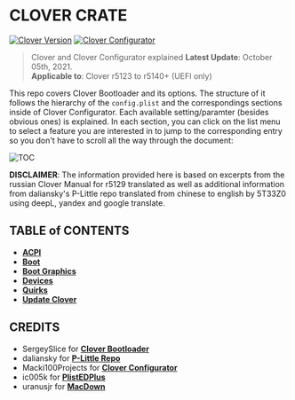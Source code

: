 # CLOVER CRATE
[![Clover Version](https://img.shields.io/badge/Clover-r5140.1-brightgreen.svg)](https://github.com/CloverHackyColor/CloverBootloader/releases)
[![Clover Configurator](https://img.shields.io/badge/CloverConfigurator-15.8.30-orange.svg)](https://mackie100projects.altervista.org/download-clover-configurator/)

> Clover and Clover Configurator explained
> **Latest Update**: October 05th, 2021. </br>
> **Applicable to**: Clover r5123 to r5140+ (UEFI only)

This repo covers Clover Bootloader and its options. The structure of it follows the hierarchy of the `config.plist` and the correspondings sections inside of Clover Configurator. Each available setting/paramter (besides obvious ones) is explained. In each section, you can click on the list menu to select a feature you are interested in to jump to the corresponding entry so you don't have to scroll all the way through the document: 

![TOC](https://user-images.githubusercontent.com/76865553/136510478-2bccd5ae-6cc6-4a98-8f8d-63c41de2d3b3.png) 

**DISCLAIMER**: The information provided here is based on excerpts from the russian Clover Manual for r5129 translated as well as additional information from daliansky's P-Little repo translated from chinese to english by 5T33Z0 using deepL, yandex and google translate.

## TABLE of CONTENTS
- [**ACPI**](https://github.com/5T33Z0/Clover-Crate/tree/main/ACPI)
- [**Boot**](https://github.com/5T33Z0/Clover-Crate/tree/main/Boot)
- [**Boot Graphics**](https://github.com/5T33Z0/Clover-Crate/tree/main/Boot_Graphics)
- [**Devices**](https://github.com/5T33Z0/Clover-Crate/blob/main/Devices)
- [**Quirks**](https://github.com/5T33Z0/Clover-Crate/tree/main/Quirks)
- [**Update Clover**](https://github.com/5T33Z0/Clover-Crate/tree/main/Update_Clover)

## CREDITS

- SergeySlice for [**Clover Bootloader**](https://github.com/CloverHackyColor/CloverBootloader)
- daliansky for [**P-Little Repo**](https://github.com/daliansky/P-little)
- Macki100Projects for [**Clover Configurator**](https://mackie100projects.altervista.org/download-clover-configurator/)
- ic005k for [**PlistEDPlus**](https://github.com/ic005k/PlistEDPlus)
- uranusjr for [**MacDown**](https://macdown.uranusjr.com/)
